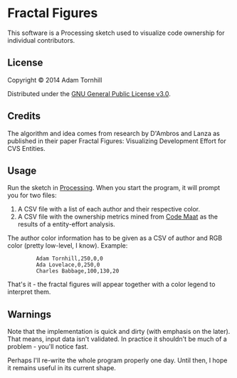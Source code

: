 # Fractal Figures

This software is a Processing sketch used to visualize code ownership for individual contributors.

## License

Copyright © 2014 Adam Tornhill

Distributed under the [GNU General Public License v3.0](http://www.gnu.org/licenses/gpl.html).

## Credits

The algorithm and idea comes from research by D'Ambros and Lanza as published in their paper Fractal Figures: Visualizing Development Effort for CVS Entities.

## Usage

Run the sketch in [Processing](https://www.processing.org/). When you start the program, it will prompt you for two files:

1. A CSV file with a list of each author and their respective color.
2. A CSV file with the ownership metrics mined from [Code Maat](https://github.com/adamtornhill/code-maat) as the results of a entity-effort analysis.

The author color information has to be given as a CSV of author and RGB color (pretty low-level, I know). Example:

             Adam Tornhill,250,0,0
             Ada Lovelace,0,250,0
             Charles Babbage,100,130,20

That's it - the fractal figures will appear together with a color legend to interpret them.

## Warnings

Note that the implementation is quick and dirty (with emphasis on the later). That means, input data isn't validated. In practice it shouldn't be much of a problem - you'll notice fast.

Perhaps I'll re-write the whole program properly one day. Until then, I hope it remains useful in its current shape.